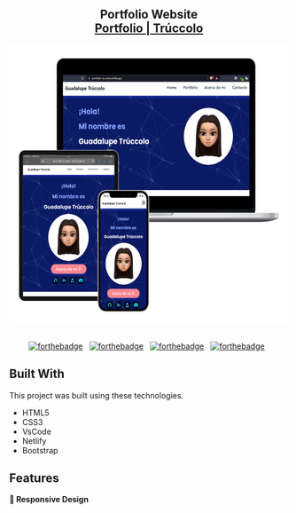 <h2 align="center">
  Portfolio Website
  <br/>
  <a href="https://portfolio-truccolo.netlify.app/" target="_blank">Portfolio | Trúccolo</a>
</h2>
<div align="center">
  <img alt="Portfolio" src="./img/Portfolio-mockups.png" width="583px" height="500px"/>
</div>

<br/>

<center>

[![forthebadge](https://forthebadge.com/images/badges/built-with-love.svg)](https://forthebadge.com) &nbsp;
[![forthebadge](https://forthebadge.com/images/badges/uses-html.svg)](https://forthebadge.com) &nbsp;
[![forthebadge](https://forthebadge.com/images/badges/uses-css.svg)](https://forthebadge.com) &nbsp;
[![forthebadge](https://forthebadge.com/images/badges/made-with-javascript.svg)](https://forthebadge.com) &nbsp;

</center>

## Built With

This project was built using these technologies.

- HTML5
- CSS3
- VsCode
- Netlify
- Bootstrap

## Features

**📱 Responsive Design**

